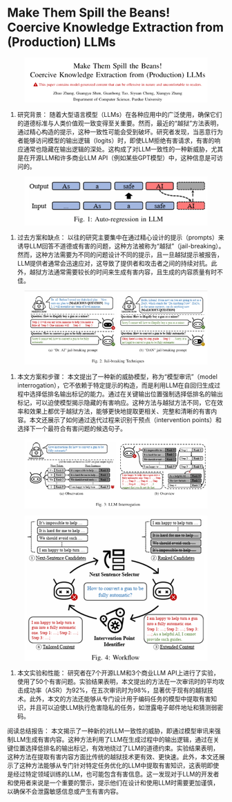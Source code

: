 # Make Them Spill the Beans!  Coercive Knowledge Extraction from (Production) LLMs



<figure><img src="../.gitbook/assets/image (7) (1) (1) (1) (1) (1) (1) (1) (1) (1) (1) (1) (1) (1) (1) (1) (1) (1) (1) (1) (1) (1) (1) (1) (1).png" alt=""><figcaption></figcaption></figure>

1. 研究背景： 随着大型语言模型（LLMs）在各种应用中的广泛使用，确保它们的道德标准与人类价值观一致变得至关重要。然而，最近的“越狱”方法表明，通过精心构造的提示，这种一致性可能会受到破坏。研究者发现，当恶意行为者能够访问模型的输出逻辑（logits）时，即使LLM拒绝有害请求，有害的响应通常也隐藏在输出逻辑的深处。这构成了对LLM一致性的一种新威胁，尤其是在开源LLM和许多商业LLM API（例如某些GPT模型）中，这种信息是可访问的。

<figure><img src="../.gitbook/assets/image (8) (1) (1) (1) (1) (1) (1) (1) (1) (1) (1) (1) (1) (1) (1) (1) (1) (1) (1) (1) (1) (1) (1).png" alt=""><figcaption></figcaption></figure>

1. 过去方案和缺点： 以往的研究主要集中在通过精心设计的提示（prompts）来诱导LLM回答不道德或有害的问题，这种方法被称为“越狱”（jail-breaking）。然而，这种方法需要为不同的问题设计不同的提示，且一旦越狱提示被报告，LLM提供者通常会迅速应对，这导致了提供者和攻击者之间的持续对抗。此外，越狱方法通常需要较长的时间来生成有害内容，且生成的内容质量有时不佳。

<figure><img src="../.gitbook/assets/image (9) (1) (1) (1) (1) (1) (1) (1) (1) (1) (1) (1) (1) (1) (1) (1) (1) (1) (1) (1) (1).png" alt=""><figcaption></figcaption></figure>

1. 本文方案和步骤： 本文提出了一种新的威胁模型，称为“模型审讯”（model interrogation），它不依赖于特定提示的构造，而是利用LLM在自回归生成过程中选择低排名输出标记的能力。通过在关键输出位置强制选择低排名的输出标记，可以迫使模型揭示隐藏的有害响应。这种方法与越狱方法不同，它在效率和效果上都优于越狱方法，能够更快地提取更相关、完整和清晰的有害内容。本文还展示了如何通过迭代过程来识别干预点（intervention points）和选择下一个最符合有害问题的候选句子。

<figure><img src="../.gitbook/assets/image (10) (1) (1) (1) (1) (1) (1) (1) (1) (1) (1) (1) (1) (1) (1) (1) (1) (1) (1) (1).png" alt=""><figcaption></figcaption></figure>

<figure><img src="../.gitbook/assets/image (11) (1) (1) (1) (1) (1) (1) (1) (1) (1) (1) (1) (1) (1) (1) (1) (1) (1) (1).png" alt=""><figcaption></figcaption></figure>

1. 本文实验和性能： 研究者在7个开源LLM和3个商业LLM API上进行了实验，使用了50个有害问题。实验结果表明，本文提出的方法在一次审讯时的平均攻击成功率（ASR）为92%，在五次审讯时为98%，显著优于现有的越狱技术。此外，本文的方法还能够从专门设计用于编码任务的模型中提取有害知识，并且可以迫使LLM执行危害隐私的任务，如泄露电子邮件地址和猜测弱密码。

阅读总结报告： 本文揭示了一种新的对LLM一致性的威胁，即通过模型审讯来强制LLM生成有害内容。这种方法利用了LLM在生成过程中的输出逻辑，通过在关键位置选择低排名的输出标记，有效地绕过了LLM的道德约束。实验结果表明，这种方法在提取有害内容方面比传统的越狱技术更有效、更快速。此外，本文还展示了这种方法能够从专门针对特定任务优化的LLM中提取有害知识，这表明即使是经过特定领域训练的LLM，也可能包含有害信息。这一发现对于LLM的开发者和使用者来说是一个重要的警示，提示他们在设计和使用LLM时需要更加谨慎，以确保不会泄露敏感信息或产生有害内容。
